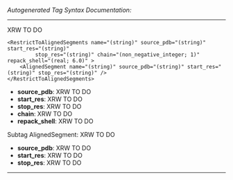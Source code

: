 _Autogenerated Tag Syntax Documentation:_

---
XRW TO DO

```
<RestrictToAlignedSegments name="(string)" source_pdb="(string)" start_res="(string)"
         stop_res="(string)" chain="(non_negative_integer; 1)" repack_shell="(real; 6.0)" >
    <AlignedSegment name="(string)" source_pdb="(string)" start_res="(string)" stop_res="(string)" />
</RestrictToAlignedSegments>
```

-   **source_pdb**: XRW TO DO
-   **start_res**: XRW TO DO
-   **stop_res**: XRW TO DO
-   **chain**: XRW TO DO
-   **repack_shell**: XRW TO DO


Subtag AlignedSegment:   XRW TO DO

-   **source_pdb**: XRW TO DO
-   **start_res**: XRW TO DO
-   **stop_res**: XRW TO DO

---
